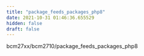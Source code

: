 ```yaml
---
title: "package_feeds_packages_php8"
date: 2021-10-31 01:46:36.655529
hidden: false
draft: false
---
```


bcm27xx/bcm2710/package_feeds_packages_php8

